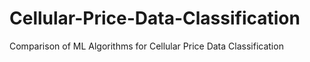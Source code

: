 # Cellular-Price-Data-Classification
Comparison of ML Algorithms for Cellular Price Data Classification
